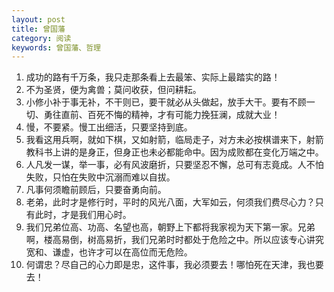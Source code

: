 ```yaml
---
layout: post
title: 曾国藩
category: 阅读
keywords: 曾国藩、哲理
---
```



1. 成功的路有千万条，我只走那条看上去最笨、实际上最踏实的路！
2. 不为圣贤，便为禽兽；莫问收获，但问耕耘。
3. 小修小补于事无补，不干则已，要干就必从头做起，放手大干。要有不顾一切、勇往直前、百死不悔的精神，才有可能力挽狂澜，成就大业！
4. 慢，不要紧。慢工出细活，只要坚持到底。
5. 我看这用兵啊，就如下棋，又如射箭，临局走子，对方未必按棋谱来下，射箭教科书上讲的是身正，但身正也未必都能命中。因为成败都在变化万端之中。
6. 人凡发一谋，举一事，必有风波磨折，只要坚忍不懈，总可有志竟成。人不怕失败，只怕在失败中沉溺而难以自拔。
7. 凡事何须瞻前顾后，只要奋勇向前。
8. 老弟，此时才是修行时，平时的风光八面，大军如云，何须我们费尽心力？只有此时，才是我们用心时。
9. 我们兄弟位高、功高、名望也高，朝野上下都将我家视为天下第一家。兄弟啊，楼高易倒，树高易折，我们兄弟时时都处于危险之中。所以应该专心讲究宽和、谦虚，也许才可以在高位而无危险。
10. 何谓忠？尽自己的心力即是忠，这件事，我必须要去！哪怕死在天津，我也要去！